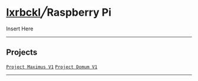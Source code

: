 # [lxrbckl](https://github.com/lxRbckl/lxRbckl/blob/main/README.md)╱Raspberry Pi
<p align="justify">
Insert Here
</p>

---

## Projects
[`Project Maximus V1`](https://github.com/lxRbckl/Project-Maximus/tree/V1) 
[`Project Domum V1`](https://github.com/lxRbckl/Project-Domum/tree/V1)

---